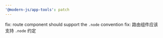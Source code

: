 ```yaml
---
'@modern-js/app-tools': patch
---
```


fix: route component should support the `.node` convention
fix: 路由组件应该支持 `.node` 约定

